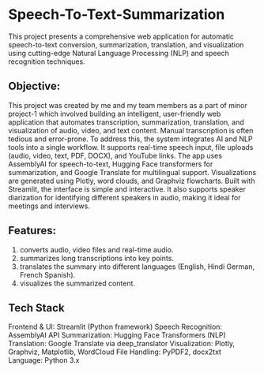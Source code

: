 # Speech-To-Text-Summarization
This project presents a comprehensive web application for automatic speech-to-text conversion, summarization, translation, and visualization using cutting-edge Natural Language Processing (NLP) and speech recognition techniques.

## Objective:
This project was created by me and my team members as a part of minor project-1 which involved building an intelligent, user-friendly web application that automates transcription, summarization, translation, and visualization of audio, video, and text content.
Manual transcription is often tedious and error-prone. To address this, the system integrates AI and NLP tools into a single workflow. It supports real-time speech input, file uploads (audio, video, text, PDF, DOCX), and YouTube links.
The app uses AssemblyAI for speech-to-text, Hugging Face transformers for summarization, and Google Translate for multilingual support. Visualizations are generated using Plotly, word clouds, and Graphviz flowcharts. Built with Streamlit, the interface is simple and interactive. It also supports speaker diarization for identifying different speakers in audio, making it ideal for meetings and interviews.


## Features:
1. converts audio, video files and real-time audio.
2. summarizes long transcriptions into key points.
3. translates the summary into different languages (English, Hindi German, French Spanish).
4. visualizes the summarized content.

## Tech Stack
Frontend & UI: Streamlit (Python framework)
Speech Recognition: AssemblyAI API
Summarization: Hugging Face Transformers (NLP)
Translation: Google Translate via deep_translator
Visualization: Plotly, Graphviz, Matplotlib, WordCloud
File Handling: PyPDF2, docx2txt
Language: Python 3.x


